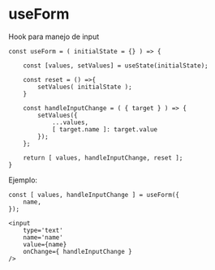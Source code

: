 # useForm

Hook para manejo de input

    const useForm = ( initialState = {} ) => {

        const [values, setValues] = useState(initialState);

        const reset = () =>{
            setValues( initialState );
        } 

        const handleInputChange = ( { target } ) => {
            setValues({
                ...values,
                [ target.name ]: target.value
            });
        };

        return [ values, handleInputChange, reset ];
    }
    
Ejemplo:

    const [ values, handleInputChange ] = useForm({
        name,
    });
    
    <input
        type='text'
        name='name'
        value={name}
        onChange={ handleInputChange }
    />
